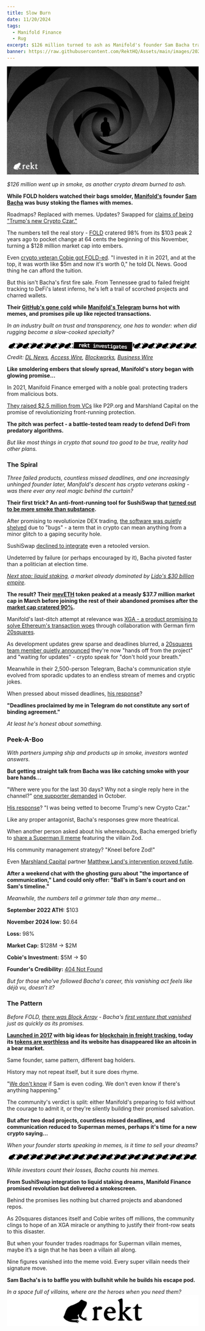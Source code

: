 ```yaml
---
title: Slow Burn
date: 11/20/2024
tags:
  - Manifold Finance
  - Rug
excerpt: $126 million turned to ash as Manifold's founder Sam Bacha traded roadmaps for memes. From failed products to empty promises, another slow burn claims its victims. Where are the heroes when you need them?
banner: https://raw.githubusercontent.com/RektHQ/Assets/main/images/2023/01/slowburn-header.png
---
```

![](https://raw.githubusercontent.com/RektHQ/Assets/main/images/2023/01/slowburn-header.png)



_$126 million went up in smoke, as another crypto dream burned to ash._

  

**While FOLD holders watched their bags smolder, [Manifold's](https://x.com/foldfinance) founder [Sam Bacha](mailto:sam@manifoldfinance.com) was busy stoking the flames with memes.**

  

Roadmaps? Replaced with memes. Updates? Swapped for [claims of being "Trump's new Crypto Czar."](https://t.me/manifoldfinance/272016)

  

The numbers tell the real story - [FOLD](https://www.coingecko.com/en/coins/manifold-finance) cratered 98% from its $103 peak 2 years ago to pocket change at 64 cents the beginning of this November, turning a $128 million market cap into embers.

  

Even [crypto veteran Cobie got FOLD-ed](https://www.dlnews.com/articles/defi/manifold-token-craters-while-founder-goes-awol/). "I invested in it in 2021, and at the top, it was worth like $5m and now it's worth 0," he told DL News. Good thing he can afford the tuition.

  

But this isn't Bacha's first fire sale. From Tennessee grad to failed freight tracking to DeFi's latest inferno, he's left a trail of scorched projects and charred wallets.

  

**Their [GitHub's gone cold](https://github.com/manifoldfinance/primitives/pulls) while [Manifold's Telegram](https://t.me/manifoldfinance) burns hot with memes, and promises pile up like rejected transactions.**

  

_In an industry built on trust and transparency, one has to wonder: when did rugging become a slow-cooked specialty?_

![](https://raw.githubusercontent.com/RektHQ/Assets/main/images/2021/09/rekt-investigates-linebreak.png)
_Credit: [DL News](https://www.dlnews.com/articles/defi/manifold-token-craters-while-founder-goes-awol/), [Access Wire](https://www.accesswire.com/642166/manifold-finance-raises-25m-to-build-mev-focused-scalability-solution), [Blockworks](https://blockworks.co/news/manifold-finance-liquid-staking-token), [Business Wire](https://www.businesswire.com/news/home/20180803005536/en/Block-Array-Announces-New-Blockchain-Based-Supply-Chain-Solution-FreightTrust)_

  

**Like smoldering embers that slowly spread, Manifold's story began with glowing promise...**

  

In 2021, Manifold Finance emerged with a noble goal: protecting traders from malicious bots.

  

[They raised $2.5 million from VCs](https://www.accesswire.com/642166/manifold-finance-raises-25m-to-build-mev-focused-scalability-solution) like P2P.org and Marshland Capital on the promise of revolutionizing front-running protection.

  

**The pitch was perfect - a battle-tested team ready to defend DeFi from predatory algorithms.**

  

_But like most things in crypto that sound too good to be true, reality had other plans._

  

### The Spiral

_Three failed products, countless missed deadlines, and one increasingly unhinged founder later, Manifold's descent has crypto veterans asking - was there ever any real magic behind the curtain?_

  

**Their first trick? An anti-front-running tool for SushiSwap that [turned out to be more smoke than substance](https://discord.com/channels/748031363935895552/748031363935895556/1042063945571241994).**

  

After promising to revolutionize DEX trading, [the software was quietly shelved](https://www.dlnews.com/articles/defi/manifold-token-craters-while-founder-goes-awol/) due to "bugs" - a term that in crypto can mean anything from a minor glitch to a gaping security hole.

  

SushiSwap [declined to integrate](https://discord.com/channels/748031363935895552/748031363935895556/1042063945571241994) even a retooled version.

  

Undeterred by failure (or perhaps encouraged by it), Bacha pivoted faster than a politician at election time.

  

_[Next stop: liquid staking](https://blockworks.co/news/manifold-finance-liquid-staking-token), a market already dominated by [Lido's $30 billion empire](https://defillama.com/protocol/lido)._

  

**The result? Their [mevETH](https://www.mev.io/) token peaked at a measly $37.7 million market cap in March before joining the rest of their abandoned promises after the [market cap cratered 90%](https://www.coingecko.com/en/coins/meveth).**

  

Manifold's last-ditch attempt at relevance was [XGA - a product promising to solve Ethereum's transaction woes](https://forums.manifoldfinance.com/t/mev-regenesis-pt-1/606) through collaboration with German firm [20squares](https://20squares.xyz/).

  
As development updates grew sparse and deadlines blurred, a [20squares team member quietly announced](https://t.me/manifoldfinance/269456) they're now "hands off from the project" and "waiting for updates" - crypto speak for "don't hold your breath."

  

Meanwhile in their 2,500-person Telegram, Bacha's communication style evolved from sporadic updates to an endless stream of memes and cryptic jokes.

  

When pressed about missed deadlines, [his response](https://t.me/manifoldfinance/272077)?

  

**"Deadlines proclaimed by me in Telegram do not constitute any sort of binding agreement."**

  

_At least he's honest about something._

  

### Peek-A-Boo  
  

_With partners jumping ship and products up in smoke, investors wanted answers._

  

**But getting straight talk from Bacha was like catching smoke with your bare hands...**

  

"Where were you for the last 30 days? Why not a single reply here in the channel?" [one supporter demanded](https://t.me/manifoldfinance/272015) in October.

  

[His response](https://t.me/manifoldfinance/272016)? "I was being vetted to become Trump's new Crypto Czar."  
  
Like any proper antagonist, Bacha's responses grew more theatrical.

  
When another person asked about his whereabouts, Bacha emerged briefly to [share a Superman II meme](https://t.me/manifoldfinance/275891) featuring the villain Zod.

  

His community management strategy? "Kneel before Zod!"

  

Even [Marshland Capital](https://www.marshlandcapital.com/portfolio) partner [Matthew Land's intervention proved futile](https://t.me/manifoldfinance/277667).

  

**After a weekend chat with the ghosting guru about "the importance of communication," Land could only offer: "Ball's in Sam's court and on Sam's timeline."**

  

_Meanwhile, the numbers tell a grimmer tale than any meme…_

  

**September 2022 ATH:** $103

**November 2024 low:** $0.64

**Loss:** 98%

**Market Cap:** $128M → $2M

**Cobie's Investment:** $5M → $0

**Founder's Credibility:**  [404 Not Found](https://manifoldfinance.medium.com/)

  

_But for those who've followed Bacha's career, this vanishing act feels like déjà vu, doesn’t it?_

  

### The Pattern

  

_Before FOLD, [there was Block Array](https://warosu.org/biz/thread/6880061) - Bacha's [first venture that vanished](https://www.reddit.com/r/CryptoMoonShots/comments/h7p92z/warning_about_edi_freight_trust_is_likely_a_scam/) just as quickly as its promises._

  

**[Launched in 2017](https://coinmarketcap.com/currencies/block-array/) with big ideas for [blockchain in freight tracking](https://www.businesswire.com/news/home/20180803005536/en/Block-Array-Announces-New-Blockchain-Based-Supply-Chain-Solution-FreightTrust), today its [tokens are worthless](https://etherscan.io/token/0xa5f8fc0921880cb7342368bd128eb8050442b1a1) and its website has disappeared like an altcoin in a bear market.**

  

Same founder, same pattern, different bag holders.

  

History may not repeat itself, but it sure does rhyme.

  

"[We don't know](https://t.me/manifoldfinance/272656) if Sam is even coding. We don't even know if there's anything happening."

  

The community's verdict is split: either Manifold's preparing to fold without the courage to admit it, or they're silently building their promised salvation.

  

**But after two dead projects, countless missed deadlines, and communication reduced to Superman memes, perhaps it's time for a new crypto saying…**

  

_When your founder starts speaking in memes, is it time to sell your dreams?_

![](https://raw.githubusercontent.com/RektHQ/Assets/main/images/2021/03/rekt-linebreak.png)


_While investors count their losses, Bacha counts his memes._

  

**From SushiSwap integration to liquid staking dreams, Manifold Finance promised revolution but delivered a smokescreen.**

  

Behind the promises lies nothing but charred projects and abandoned repos.

  

As 20squares distances itself and Cobie writes off millions, the community clings to hope of an XGA miracle or anything to justify their front-row seats to this disaster.

  

But when your founder trades roadmaps for Superman villain memes, maybe it’s a sign that he has been a villain all along.

  

Nine figures vanished into the meme void. Every super villain needs their signature move.

  

**Sam Bacha's is to baffle you with bullshit while he builds his escape pod.**

  

_In a space full of villains, where are the heroes when you need them?_
![](https://raw.githubusercontent.com/RektHQ/Assets/main/images/2021/08/rekt-outline-conc.png)









